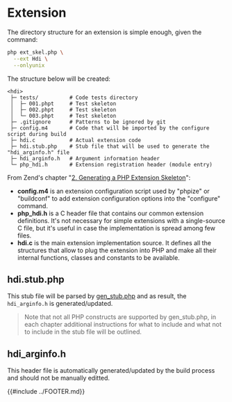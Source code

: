 # Extension

The directory structure for an extension is simple enough, given the command:

```bash
php ext_skel.php \
  --ext Hdi \
  --onlyunix
```

The structure below will be created:

```
<hdi>
 ├─ tests/          # Code tests directory
 │  ├─ 001.phpt     # Test skeleton
 │  ├─ 002.phpt     # Test skeleton
 │  └─ 003.phpt     # Test skeleton
 ├─ .gitignore      # Patterns to be ignored by git
 ├─ config.m4       # Code that will be imported by the configure script during build
 ├─ hdi.c           # Actual extension code
 ├─ hdi.stub.php    # Stub file that will be used to generate the "hdi_arginfo.h" file
 ├─ hdi_arginfo.h   # Argument information header
 └─ php_hdi.h       # Extension registration header (module entry)
```

From Zend's chapter "[2. Generating a PHP Extension Skeleton](https://www.zend.com/generating-php-extension-skeleton)":

* **config.m4** is an extension configuration script used by "phpize" or "buildconf" to add extension configuration
options into the "configure" command.
* **php_hdi.h** is a C header file that contains our common extension definitions. It's not necessary for simple
extensions with a single-source C file, but it's useful in case the implementation is spread among few files.
* **hdi.c** is the main extension implementation source. It defines all the structures that allow to plug the extension
into PHP and make all their internal functions, classes and constants to be available.



## hdi.stub.php

This stub file will be parsed by [gen_stub.php](https://github.com/php/php-src/blob/master/build/gen_stub.php) and as
result, the `hdi_arginfo.h` is generated/updated.

> Note that not all PHP constructs are supported by gen_stub.php, in each chapter additional instructions for what to
> include and what not to include in the stub file will be outlined.

## hdi_arginfo.h

This header file is automatically generated/updated by the build process and should not be manually editted.

{{#include ../FOOTER.md}}
